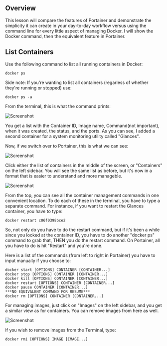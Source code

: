 ## Overview

This lesson will compare the features of Portainer and demonstrate the simplicity it can create in your day-to-day workflow versus
using the command line for every little aspect of managing Docker. I will show the Docker command, then the equivalent feature in Portainer.

## List Containers

Use the following command to list all running containers in Docker:

```
docker ps
```
Side note: If you're wanting to list all containers (regarless of whether they're running or stopped) use:

```
docker ps -a
```
From the terminal, this is what the command prints:

![Screenshot](https://user-images.githubusercontent.com/30271499/30091366-16906546-926e-11e7-90cb-2a5f9a695e5f.JPG)

You get a list with the Container ID, Image name, Command(not important), when it was created, the status, and the ports. As you can see, I added a second container for a system monitoring utility called "Glances". 

Now, if we switch over to Portainer, this is what we can see:

![Screenshot](https://user-images.githubusercontent.com/30271499/30091521-df541e8c-926e-11e7-9024-cae68676b02c.png)

Click either the list of containers in the middle of the screen, or "Containers" on the left sidebar. You will see the same list as before, but it's now in a format that is easier to understand and more manageble.

![Screenshot](https://user-images.githubusercontent.com/30271499/30091604-4f0d4b86-926f-11e7-9298-f0876fdcec92.png)

From the top, you can see all the container management commands in one convenient location. To do each of these in the terminal, you have to type a separate command. For instance, if you want to restart the Glances container, you have to type:

```
docker restart c06f0398bce2
```
So, not only do you have to do the restart command, but if it's been a while since you looked at the container ID, you have to do another "docker ps" command to grab that, THEN you do the restart command. On Portainer, all you have to do is hit "Restart" and you're done.

Here is a list of the commands (from left to right in Portainer) you have to input manually if you choose to:
```
docker start [OPTIONS] CONTAINER [CONTAINER...]
docker stop [OPTIONS] CONTAINER [CONTAINER...]
docker kill [OPTIONS] CONTAINER [CONTAINER...]
docker restart [OPTIONS] CONTAINER [CONTAINER...]
docker pause CONTAINER [CONTAINER...]
***NO EQUIVALENT COMMAND FOR RESUME***
docker rm [OPTIONS] CONTAINER [CONTAINER...]
```

For managing images, just click on "Images" on the left sidebar, and you get a similar view as for containers. You can remove images
from here as well.

![Screenshot](https://user-images.githubusercontent.com/30271499/30091982-2addf6a0-9271-11e7-8d3b-a38f646dbc5d.png)

If you wish to remove images from the Terminal, type:
```
docker rmi [OPTIONS] IMAGE [IMAGE...]
```


